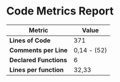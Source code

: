 # Code Metrics Report

| Metric                          | Value       |
|---------------------------------|-------------|
| **Lines of Code**               | 371         |
| **Comments per Line**           | 0,14 - (52) |
| **Declared Functions**          | 6           |
| **Lines per function**          | 32,33       |


